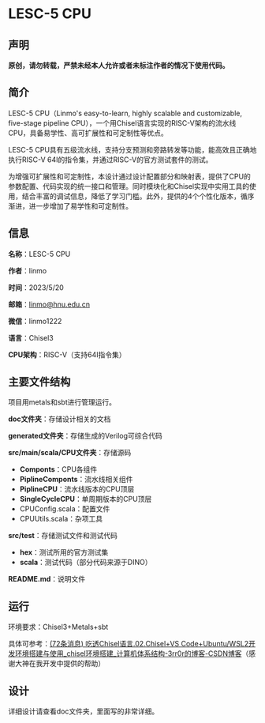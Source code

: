 # LESC-5 CPU

## 声明

**原创，请勿转载，严禁未经本人允许或者未标注作者的情况下使用代码。**

## 简介

LESC-5 CPU（Linmo's easy-to-learn, highly scalable and customizable, five-stage pipeline CPU），一个用Chisel语言实现的RISC-V架构的流水线CPU，具备易学性、高可扩展性和可定制性等优点。

LESC-5 CPU具有五级流水线，支持分支预测和旁路转发等功能，能高效且正确地执行RISC-V 64I的指令集，并通过RISC-V的官方测试套件的测试。

为增强可扩展性和可定制性，本设计通过设计配置部分和映射表，提供了CPU的参数配置、代码实现的统一接口和管理。同时模块化和Chisel实现中实用工具的使用，结合丰富的调试信息，降低了学习门槛。此外，提供的4个个性化版本，循序渐进，进一步增加了易学性和可定制性。

## 信息

**名称**：LESC-5 CPU

**作者**：linmo

**时间**：2023/5/20

**邮箱**：linmo@hnu.edu.cn

**微信**：linmo1222

**语言**：Chisel3

**CPU架构**：RISC-V（支持64I指令集）

## 主要文件结构

项目用metals和sbt进行管理运行。

**doc文件夹**：存储设计相关的文档

**generated文件夹**：存储生成的Verilog可综合代码

**src/main/scala/CPU文件夹**：存储源码

- **Componts**：CPU各组件
- **PiplineComponts**：流水线相关组件
- **PiplineCPU**：流水线版本的CPU顶层
- **SingleCycleCPU**：单周期版本的CPU顶层
- CPUConfig.scala：配置文件
- CPUUtils.scala：杂项工具

**src/test**：存储测试文件和测试代码

- **hex**：测试所用的官方测试集
- **scala**：测试代码（部分代码来源于DINO）

**README.md**：说明文件

## 运行

环境要求：Chisel3+Metals+sbt

具体可参考：[(72条消息) 吃透Chisel语言.02.Chisel+VS Code+Ubuntu/WSL2开发环境搭建与使用_chisel环境搭建_计算机体系结构-3rr0r的博客-CSDN博客](https://blog.csdn.net/weixin_43681766/article/details/124910441?spm=1001.2014.3001.5502)（感谢大神在我开发中提供的帮助）

## 设计

详细设计请查看doc文件夹，里面写的非常详细。

